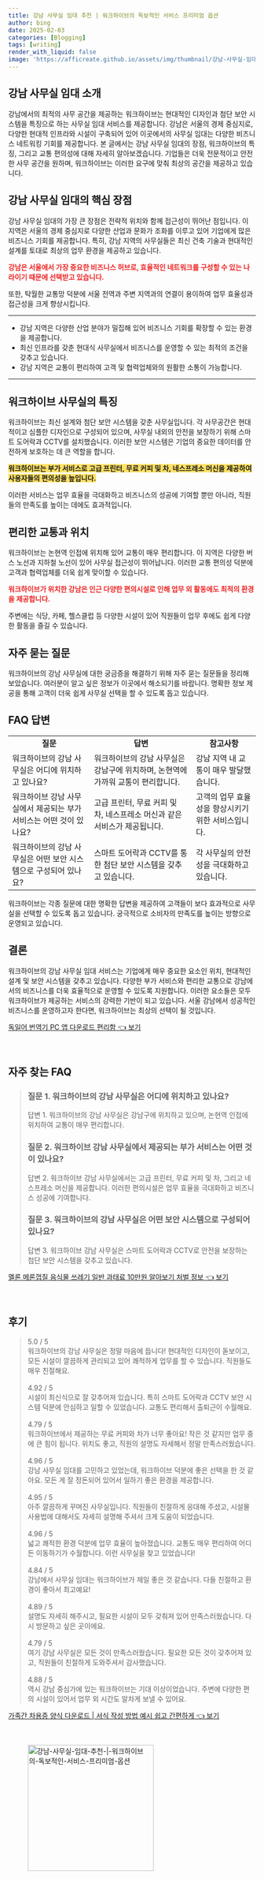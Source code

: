 ```yaml
---
title: 강남 사무실 임대 추천 | 워크하이브의 독보적인 서비스 프리미엄 옵션
author: bing
date: 2025-02-03
categories: [Blogging]
tags: [writing]
render_with_liquid: false
image: 'https://afficreate.github.io/assets/img/thumbnail/강남-사무실-임대-추천-|-워크하이브의-독보적인-서비스-프리미엄-옵션.webp'
---
```



<h2 id="강남_사무실_임대_소개">강남 사무실 임대 소개</h2>

<p>강남에서의 최적의 사무 공간을 제공하는 워크하이브는 현대적인 디자인과 첨단 보안 시스템을 특징으로 하는 사무실 임대 서비스를 제공합니다. 강남은 서울의 경제 중심지로, 다양한 현대적 인프라와 시설이 구축되어 있어 이곳에서의 사무실 임대는 다양한 비즈니스 네트워킹 기회를 제공합니다. 본 글에서는 강남 사무실 임대의 장점, 워크하이브의 특징, 그리고 교통 편의성에 대해 자세히 알아보겠습니다. 기업들은 더욱 전문적이고 안전한 사무 공간을 원하며, 워크하이브는 이러한 요구에 맞춰 최상의 공간을 제공하고 있습니다.</p>

<h2 id="강남_사무실_임대의_핵심_장점">강남 사무실 임대의 핵심 장점</h2>

<p>강남 사무실 임대의 가장 큰 장점은 전략적 위치와 함께 접근성이 뛰어난 점입니다. 이 지역은 서울의 경제 중심지로 다양한 산업과 문화가 조화를 이루고 있어 기업에게 많은 비즈니스 기회를 제공합니다. 특히, 강남 지역의 사무실들은 최신 건축 기술과 현대적인 설계를 토대로 최상의 업무 환경을 제공하고 있습니다.</p>

<p><b><span style="color: #ee2323;">강남은 서울에서 가장 중요한 비즈니스 허브로, 효율적인 네트워크를 구성할 수 있는 나라이기 때문에 선택받고 있습니다.</span></b></p>

<p>또한, 탁월한 교통망 덕분에 서울 전역과 주변 지역과의 연결이 용이하여 업무 효율성과 접근성을 크게 향상시킵니다.</p>

<hr />

<ul>
    <li>강남 지역은 다양한 산업 분야가 밀집해 있어 비즈니스 기회를 확장할 수 있는 환경을 제공합니다.</li>
    <li>최신 인프라를 갖춘 현대식 사무실에서 비즈니스를 운영할 수 있는 최적의 조건을 갖추고 있습니다.</li>
    <li>강남 지역은 교통이 편리하여 고객 및 협력업체와의 원활한 소통이 가능합니다.</li>
</ul>

<hr />

<h2 id="워크하이브_사무실의_특징">워크하이브 사무실의 특징</h2>

<p>워크하이브는 최신 설계와 첨단 보안 시스템을 갖춘 사무실입니다. 각 사무공간은 현대적이고 심플한 디자인으로 구성되어 있으며, 사무실 내외의 안전을 보장하기 위해 스마트 도어락과 CCTV를 설치했습니다. 이러한 보안 시스템은 기업의 중요한 데이터를 안전하게 보호하는 데 큰 역할을 합니다.</p>

<p><b><span style="background-color: #ffe066;">워크하이브는 부가 서비스로 고급 프린터, 무료 커피 및 차, 네스프레소 머신을 제공하여 사용자들의 편의성을 높입니다.</span></b></p>

<p>이러한 서비스는 업무 효율을 극대화하고 비즈니스의 성공에 기여할 뿐만 아니라, 직원들의 만족도를 높이는 데에도 효과적입니다.</p>

<h2 id="편리한_교통과_위치">편리한 교통과 위치</h2>

<p>워크하이브는 논현역 인접에 위치해 있어 교통이 매우 편리합니다. 이 지역은 다양한 버스 노선과 지하철 노선이 있어 사무실 접근성이 뛰어납니다. 이러한 교통 편의성 덕분에 고객과 협력업체를 더욱 쉽게 맞이할 수 있습니다.</p>

<p><b><span style="color: #ee2323;">워크하이브가 위치한 강남은 인근 다양한 편의시설로 인해 업무 외 활동에도 최적의 환경을 제공합니다.</span></b></p>

<p>주변에는 식당, 카페, 헬스클럽 등 다양한 시설이 있어 직원들이 업무 후에도 쉽게 다양한 활동을 즐길 수 있습니다.</p>

<h2 id="자주_묻는_질문">자주 묻는 질문</h2>

<p>워크하이브의 강남 사무실에 대한 궁금증을 해결하기 위해 자주 묻는 질문들을 정리해 보았습니다. 여러분이 알고 싶은 정보가 이곳에서 해소되기를 바랍니다. 명확한 정보 제공을 통해 고객이 더욱 쉽게 사무실 선택을 할 수 있도록 돕고 있습니다.</p>

<h2 id="FAQ_답변">FAQ 답변</h2>

<table>
    <tr>
        <td style="text-align: center; height: 17px;"><b>질문</b></td>
        <td style="text-align: center; height: 17px;"><b>답변</b></td>
        <td style="text-align: center; height: 17px;"><b>참고사항</b></td>
    </tr>
    <tr>
        <td>워크하이브의 강남 사무실은 어디에 위치하고 있나요?</td>
        <td>워크하이브의 강남 사무실은 강남구에 위치하며, 논현역에 가까워 교통이 편리합니다.</td>
        <td>강남 지역 내 교통이 매우 발달했습니다.</td>
    </tr>
    <tr>
        <td>워크하이브 강남 사무실에서 제공되는 부가 서비스는 어떤 것이 있나요?</td>
        <td>고급 프린터, 무료 커피 및 차, 네스프레소 머신과 같은 서비스가 제공됩니다.</td>
        <td>고객의 업무 효율성을 향상시키기 위한 서비스입니다.</td>
    </tr>
    <tr>
        <td>워크하이브의 강남 사무실은 어떤 보안 시스템으로 구성되어 있나요?</td>
        <td>스마트 도어락과 CCTV를 통한 첨단 보안 시스템을 갖추고 있습니다.</td>
        <td>각 사무실의 안전성을 극대화하고 있습니다.</td>
    </tr>
</table>

<p>워크하이브는 각종 질문에 대한 명확한 답변을 제공하여 고객들이 보다 효과적으로 사무실을 선택할 수 있도록 돕고 있습니다. 궁극적으로 소비자의 만족도를 높이는 방향으로 운영되고 있습니다.</p>

<h2 id="결론">결론</h2>

<p>워크하이브의 강남 사무실 임대 서비스는 기업에게 매우 중요한 요소인 위치, 현대적인 설계 및 보안 시스템을 갖추고 있습니다. 다양한 부가 서비스와 편리한 교통으로 강남에서의 비즈니스를 더욱 효율적으로 운영할 수 있도록 지원합니다. 이러한 요소들은 모두 워크하이브가 제공하는 서비스의 강력한 기반이 되고 있습니다. 서울 강남에서 성공적인 비즈니스를 운영하고자 한다면, 워크하이브는 최상의 선택이 될 것입니다.</p>


<p><a class="click-button" title="독일어 번역기 PC 앱 다운로드 편리함" href="https://afficreate.github.io/posts/%EB%8F%85%EC%9D%BC%EC%96%B4-%EB%B2%88%EC%97%AD%EA%B8%B0-PC-%EC%95%B1-%EB%8B%A4%EC%9A%B4%EB%A1%9C%EB%93%9C-%ED%8E%B8%EB%A6%AC%ED%95%A8/" rel="dofollow">독일어 번역기 PC 앱 다운로드 편리함 👈 보기</a></p><br>
<h2 id='자주_찾는_FAQ'>자주 찾는 FAQ</h2>
<div itemscope="" itemtype="https://schema.org/FAQPage"> 
<blockquote> 
<div itemscope="" itemprop="mainEntity" itemtype="https://schema.org/Question"> 
<h3 itemprop="name">질문 1. 워크하이브의 강남 사무실은 어디에 위치하고 있나요?</h3> 
<div itemscope="" itemprop="acceptedAnswer" itemtype="https://schema.org/Answer"> 
<span itemprop="text"> 
<p>답변 1. 워크하이브의 강남 사무실은 강남구에 위치하고 있으며, 논현역 인접에 위치하여 교통이 매우 편리합니다.</p> 
</span> 
</div> 
</div> 

<div itemscope="" itemprop="mainEntity" itemtype="https://schema.org/Question"> 
<h3 itemprop="name">질문 2. 워크하이브 강남 사무실에서 제공되는 부가 서비스는 어떤 것이 있나요?</h3> 
<div itemscope="" itemprop="acceptedAnswer" itemtype="https://schema.org/Answer"> 
<span itemprop="text"> 
<p>답변 2. 워크하이브 강남 사무실에서는 고급 프린터, 무료 커피 및 차, 그리고 네스프레소 머신을 제공합니다. 이러한 편의시설은 업무 효율을 극대화하고 비즈니스 성공에 기여합니다.</p> 
</span> 
</div> 
</div>

<div itemscope="" itemprop="mainEntity" itemtype="https://schema.org/Question"> 
<h3 itemprop="name">질문 3. 워크하이브의 강남 사무실은 어떤 보안 시스템으로 구성되어 있나요?</h3> 
<div itemscope="" itemprop="acceptedAnswer" itemtype="https://schema.org/Answer"> 
<span itemprop="text"> 
<p>답변 3. 워크하이브 강남 사무실은 스마트 도어락과 CCTV로 안전을 보장하는 첨단 보안 시스템을 갖추고 있습니다.</p> 
</span> 
</div> 
</div> 
</blockquote> 
</div>
<p><a class="click-button" title="멜론 메론껍질 음식물 쓰레기 일반 과태료 10만원 알아보기 처벌 정보" href="https://afficreate.github.io/posts/%EB%A9%9C%EB%A1%A0-%EB%A9%94%EB%A1%A0%EA%BB%8D%EC%A7%88-%EC%9D%8C%EC%8B%9D%EB%AC%BC-%EC%93%B0%EB%A0%88%EA%B8%B0-%EC%9D%BC%EB%B0%98-%EA%B3%BC%ED%83%9C%EB%A3%8C-10%EB%A7%8C%EC%9B%90-%EC%95%8C%EC%95%84%EB%B3%B4%EA%B8%B0-%EC%B2%98%EB%B2%8C-%EC%A0%95%EB%B3%B4/" rel="dofollow">멜론 메론껍질 음식물 쓰레기 일반 과태료 10만원 알아보기 처벌 정보 👈 보기</a></p><br>
<h2 id='후기'>후기</h2>
<div itemscope itemtype="https://schema.org/Product">
  <blockquote>
  <div itemprop="review" itemscope itemtype="https://schema.org/Review">
      <div itemprop="reviewRating" itemscope itemtype="https://schema.org/Rating"> <span itemprop="ratingValue">5.0</span> / <span itemprop="bestRating">5</span> </div>
      <span itemprop="reviewBody">워크하이브의 강남 사무실은 정말 마음에 듭니다! 현대적인 디자인이 돋보이고, 모든 시설이 깔끔하게 관리되고 있어 쾌적하게 업무를 할 수 있습니다. 직원들도 매우 친절해요.</span>
  </div>
  <br>
  <div itemprop="review" itemscope itemtype="https://schema.org/Review">
      <div itemprop="reviewRating" itemscope itemtype="https://schema.org/Rating"> <span itemprop="ratingValue">4.92</span> / <span itemprop="bestRating">5</span> </div>
      <span itemprop="reviewBody">시설이 최신식으로 잘 갖추어져 있습니다. 특히 스마트 도어락과 CCTV 보안 시스템 덕분에 안심하고 일할 수 있었습니다. 교통도 편리해서 출퇴근이 수월해요.</span>
  </div>
  <br>
  <div itemprop="review" itemscope itemtype="https://schema.org/Review">
      <div itemprop="reviewRating" itemscope itemtype="https://schema.org/Rating"> <span itemprop="ratingValue">4.79</span> / <span itemprop="bestRating">5</span> </div>
      <span itemprop="reviewBody">워크하이브에서 제공하는 무료 커피와 차가 너무 좋아요! 작은 것 같지만 업무 중에 큰 힘이 됩니다. 위치도 좋고, 직원의 설명도 자세해서 정말 만족스러웠습니다.</span>
  </div>
  <br>
  <div itemprop="review" itemscope itemtype="https://schema.org/Review">
      <div itemprop="reviewRating" itemscope itemtype="https://schema.org/Rating"> <span itemprop="ratingValue">4.96</span> / <span itemprop="bestRating">5</span> </div>
      <span itemprop="reviewBody">강남 사무실 임대를 고민하고 있었는데, 워크하이브 덕분에 좋은 선택을 한 것 같아요. 모든 게 잘 정돈되어 있어서 일하기 좋은 환경을 제공합니다.</span>
  </div>
  <br>
  <div itemprop="review" itemscope itemtype="https://schema.org/Review">
      <div itemprop="reviewRating" itemscope itemtype="https://schema.org/Rating"> <span itemprop="ratingValue">4.95</span> / <span itemprop="bestRating">5</span> </div>
      <span itemprop="reviewBody">아주 깔끔하게 꾸며진 사무실입니다. 직원들이 친절하게 응대해 주셨고, 시설물 사용법에 대해서도 자세히 설명해 주셔서 크게 도움이 되었습니다.</span>
  </div>
  <br>
  <div itemprop="review" itemscope itemtype="https://schema.org/Review">
      <div itemprop="reviewRating" itemscope itemtype="https://schema.org/Rating"> <span itemprop="ratingValue">4.96</span> / <span itemprop="bestRating">5</span> </div>
      <span itemprop="reviewBody">넓고 쾌적한 환경 덕분에 업무 효율이 높아졌습니다. 교통도 매우 편리하여 어디든 이동하기가 수월합니다. 이런 사무실을 찾고 있었습니다!</span>
  </div>
  <br>
  <div itemprop="review" itemscope itemtype="https://schema.org/Review">
      <div itemprop="reviewRating" itemscope itemtype="https://schema.org/Rating"> <span itemprop="ratingValue">4.84</span> / <span itemprop="bestRating">5</span> </div>
      <span itemprop="reviewBody">강남에서 사무실 임대는 워크하이브가 제일 좋은 것 같습니다. 다들 친절하고 환경이 좋아서 최고예요!</span>
  </div>
  <br>
  <div itemprop="review" itemscope itemtype="https://schema.org/Review">
      <div itemprop="reviewRating" itemscope itemtype="https://schema.org/Rating"> <span itemprop="ratingValue">4.89</span> / <span itemprop="bestRating">5</span> </div>
      <span itemprop="reviewBody">설명도 자세히 해주시고, 필요한 시설이 모두 갖춰져 있어 만족스러웠습니다. 다시 방문하고 싶은 곳이에요.</span>
  </div>
  <br>
  <div itemprop="review" itemscope itemtype="https://schema.org/Review">
      <div itemprop="reviewRating" itemscope itemtype="https://schema.org/Rating"> <span itemprop="ratingValue">4.79</span> / <span itemprop="bestRating">5</span> </div>
      <span itemprop="reviewBody">여기 강남 사무실은 모든 것이 만족스러웠습니다. 필요한 모든 것이 갖추어져 있고, 직원들이 친절하게 도와주셔서 감사했습니다.</span>
  </div>
  <br>
  <div itemprop="review" itemscope itemtype="https://schema.org/Review">
      <div itemprop="reviewRating" itemscope itemtype="https://schema.org/Rating"> <span itemprop="ratingValue">4.88</span> / <span itemprop="bestRating">5</span> </div>
      <span itemprop="reviewBody">역시 강남 중심가에 있는 워크하이브는 기대 이상이었습니다. 주변에 다양한 편의 시설이 있어서 업무 외 시간도 알차게 보낼 수 있어요.</span>
  </div>
  </blockquote>
</div>
<p><a class="click-button" title="가족간 차용증 양식 다운로드 | 서식 작성 방법 예시 쉽고 간편하게" href="https://afficreate.github.io/posts/%EA%B0%80%EC%A1%B1%EA%B0%84-%EC%B0%A8%EC%9A%A9%EC%A6%9D-%EC%96%91%EC%8B%9D-%EB%8B%A4%EC%9A%B4%EB%A1%9C%EB%93%9C-%EC%84%9C%EC%8B%9D-%EC%9E%91%EC%84%B1-%EB%B0%A9%EB%B2%95-%EC%98%88%EC%8B%9C-%EC%89%BD%EA%B3%A0-%EA%B0%84%ED%8E%B8%ED%95%98%EA%B2%8C/" rel="dofollow">가족간 차용증 양식 다운로드 | 서식 작성 방법 예시 쉽고 간편하게 👈 보기</a></p><br>
<figure class="image"><img src="https://afficreate.github.io/assets/img/thumbnail/강남-사무실-임대-추천-|-워크하이브의-독보적인-서비스-프리미엄-옵션.webp" alt="강남-사무실-임대-추천-|-워크하이브의-독보적인-서비스-프리미엄-옵션" width="256" height="256"></figure>